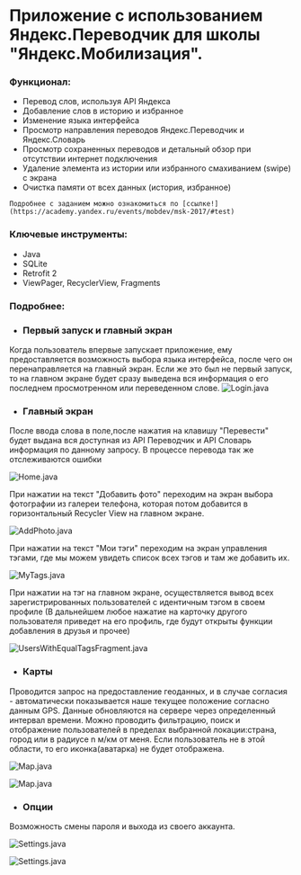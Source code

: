 
# Приложение с использованием Яндекс.Переводчик для школы "Яндекс.Мобилизация".

### Функционал:

  - Перевод слов, используя API Яндекса 
  - Добавление слов в историю и избранное
  - Изменение языка интерфейса
  - Просмотр направления переводов Яндекс.Переводчик и Яндекс.Словарь
  - Просмотр сохраненных переводов и детальный обзор при отсутствии интернет подключения
  - Удаление элемента из истории или избранного смахиванием (swipe) с экрана
  - Очистка памяти от всех данных (история, избранное) 

 `Подробнее с заданием можно ознакомиться по [ссылке!](https://academy.yandex.ru/events/mobdev/msk-2017/#test)` 
 
### Ключевые инструменты:

  - Java
  - SQLite
  - Retrofit 2
  - ViewPager, RecyclerView, Fragments
  
### Подробнее:

- ###  Первый запуск и главный экран

Когда пользователь впервые запускает приложение, ему предоставляется возможность выбора языка интерфейса, после чего он перенаправляется на главный экран.
Если же это был не первый запуск, то на главном экране будет сразу выведена вся информация о его последнем просмотренном или переведенном слове.
![Login.java](https://github.com/melnikvlad/SocialMediaApp/blob/master/Readme/login.png)

- ###  Главный экран

После ввода слова в поле,после нажатия на клавишу "Перевести" будет выдана вся доступная из API Переводчик и API Словарь информация по данному запросу.
В процессе перевода так же отслеживаются ошибки

![Home.java](https://github.com/melnikvlad/SocialMediaApp/blob/master/Readme/main.png)

При нажатии на текст "Добавить фото" переходим на экран выбора фотографии из галереи телефона, которая потом добавится в горизонтальный Recycler View на главном экране.

![AddPhoto.java](https://github.com/melnikvlad/SocialMediaApp/blob/master/Readme/add_photo.png)

При нажатии на текст "Мои тэги" переходим на экран управления тэгами, где мы можем увидеть список всех тэгов и там же добавить их.

![MyTags.java](https://github.com/melnikvlad/SocialMediaApp/blob/master/Readme/tags.png)

При нажатии на тэг на главном экране, осуществляется вывод всех зарегистрированных пользователей с идентичным тэгом в своем профиле (В дальнейшем любое нажатие на карточку другого пользователя приведет на его профиль, где будут открыты функции добавления в друзья  и прочее)

![UsersWithEqualTagsFragment.java](https://github.com/melnikvlad/SocialMediaApp/blob/master/Readme/by_tag.png)

- ###  Карты

Проводится запрос на предоставление геоданных, и в случае согласия - автоматически показывается наше текущее положение согласно данным GPS. 
Данные обновляются на сервере через определенный интервал времени.
Можно проводить фильтрацию, поиск и отображение пользователей в пределах выбранной локации:страна, город или в радиусе n м/км от меня.
Если пользователь не в этой области, то его иконка(аватарка) не будет отображена.

![Map.java](https://github.com/melnikvlad/SocialMediaApp/blob/master/Readme/in_circle.png)

![Map.java](https://github.com/melnikvlad/SocialMediaApp/blob/master/Readme/out_of_circle.png)

- ###  Опции

Возможность смены пароля и выхода из своего аккаунта.

![Settings.java](https://github.com/melnikvlad/SocialMediaApp/blob/master/Readme/settings.png)

![Settings.java](https://github.com/melnikvlad/SocialMediaApp/blob/master/Readme/change_pswd.png)


